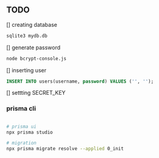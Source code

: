 ## TODO

[] creating database

```sh
sqlite3 mydb.db
```

[] generate password

```sh
node bcrypt-console.js
```

[] inserting user

```sql
INSERT INTO users(username, password) VALUES ('', '');
```

[] settting SECRET_KEY

### prisma cli

```sh

# prisma ui
npx prisma studio

# migration
npx prisma migrate resolve --applied 0_init
```
